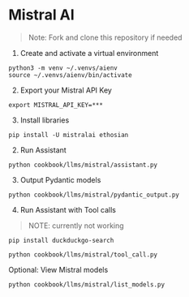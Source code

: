 # Mistral AI

> Note: Fork and clone this repository if needed

1. Create and activate a virtual environment

```shell
python3 -m venv ~/.venvs/aienv
source ~/.venvs/aienv/bin/activate
```

2. Export your Mistral API Key

```shell
export MISTRAL_API_KEY=***
```

3. Install libraries

```shell
pip install -U mistralai ethosian
```

2. Run Assistant

```shell
python cookbook/llms/mistral/assistant.py
```

3. Output Pydantic models

```shell
python cookbook/llms/mistral/pydantic_output.py
```

4. Run Assistant with Tool calls

> NOTE: currently not working

```shell
pip install duckduckgo-search

python cookbook/llms/mistral/tool_call.py
```

Optional: View Mistral models

```shell
python cookbook/llms/mistral/list_models.py
```
